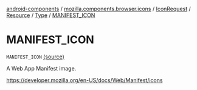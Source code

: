 [android-components](../../../../index.md) / [mozilla.components.browser.icons](../../../index.md) / [IconRequest](../../index.md) / [Resource](../index.md) / [Type](index.md) / [MANIFEST_ICON](./-m-a-n-i-f-e-s-t_-i-c-o-n.md)

# MANIFEST_ICON

`MANIFEST_ICON` [(source)](https://github.com/mozilla-mobile/android-components/blob/master/components/browser/icons/src/main/java/mozilla/components/browser/icons/IconRequest.kt#L133)

A Web App Manifest image.

https://developer.mozilla.org/en-US/docs/Web/Manifest/icons


